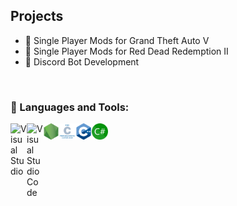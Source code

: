 

## Projects ##
- 🚗 Single Player Mods for Grand Theft Auto V
- 🌵 Single Player Mods for Red Dead Redemption II
- 🤖 Discord Bot Development

<br />

### 🧰 Languages and Tools:

<img align="left" alt="Visual Studio" width="26px" src="https://user-images.githubusercontent.com/12221569/57069689-638d6700-6ce6-11e9-8898-59186ef0513e.PNG" />
<img align="left" alt="Visual Studio Code" width="26px" src="https://user-images.githubusercontent.com/12221569/57069793-a9e2c600-6ce6-11e9-96f1-4927bd5d48a4.png" />
<img align="left" alt="Node.js" width="26px" src="https://raw.githubusercontent.com/github/explore/80688e429a7d4ef2fca1e82350fe8e3517d3494d/topics/nodejs/nodejs.png" />
<img align="left" alt="C" width="26px" src="https://raw.githubusercontent.com/github/explore/80688e429a7d4ef2fca1e82350fe8e3517d3494d/topics/c/c.png" />
<img align="left" alt="C++" width="26px" src="https://raw.githubusercontent.com/github/explore/80688e429a7d4ef2fca1e82350fe8e3517d3494d/topics/cpp/cpp.png" />
<img align="left" alt="C#" width="26px" src="https://raw.githubusercontent.com/github/explore/80688e429a7d4ef2fca1e82350fe8e3517d3494d/topics/csharp/csharp.png" />
